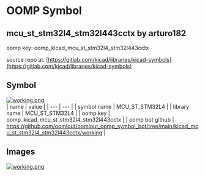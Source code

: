 # OOMP Symbol  
## mcu_st_stm32l4_stm32l443cctx  by arturo182  
  
oomp key: oomp_kicad_mcu_st_stm32l4_stm32l443cctx  
  
source repo at: [https://gitlab.com/kicad/libraries/kicad-symbols](https://gitlab.com/kicad/libraries/kicad-symbols)  
## Symbol  
  
[![working.png](working_600.png)](working.png)  
| name | value | 
| --- | --- | 
| symbol name | MCU_ST_STM32L4 | 
| library name | MCU_ST_STM32L4 | 
| oomp key | oomp_kicad_mcu_st_stm32l4_stm32l443cctx | 
| oomp bot github | https://github.com/oomlout/oomlout_oomp_symbol_bot/tree/main/kicad_mcu_st_stm32l4_stm32l443cctx/working | 
## Images  
  
[![working.png](working_140.png)](working.png)  
